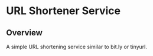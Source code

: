 # URL Shortener Service

## Overview
A simple URL shortening service similar to bit.ly or tinyurl. 
